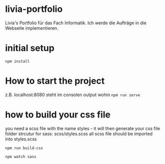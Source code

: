 # livia-portfolio
Livia's Portfolio für das Fach Informatik. Ich werde die Aufträge in die Webseite implementieren.

# initial setup
`npm install`

# How to start the project
z.B. localhost:8080 steht im consolen output wohin
`npm run serve`

# how to build your css file
you need a scss file with the name styles - it will then generate your css file
folder strcutur for sass: scss/styles.scss
all scss file should be imported into styles.scss

`npm run build-css`

`npm watch sass`